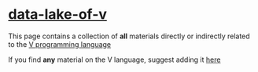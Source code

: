 # [data-lake-of-v](https://koplenov.github.io/data-lake-of-v)

This page contains a collection of **all** materials directly or indirectly related to the [V programming language](https://vlang.io/)

If you find **any** material on the V language, suggest adding it [here](https://github.com/koplenov/vbyexample/issues/new)
